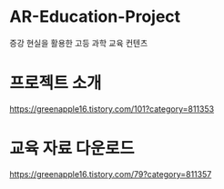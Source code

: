 # AR-Education-Project
증강 현실을 활용한 고등 과학 교육 컨텐츠


# 프로젝트 소개
https://greenapple16.tistory.com/101?category=811353


# 교육 자료 다운로드
https://greenapple16.tistory.com/79?category=811357
